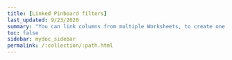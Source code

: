 ```yaml
---
title: [Linked Pinboard filters]
last_updated: 9/23/2020
summary: "You can link columns from multiple Worksheets, to create one Pinboard filter for visualizations that come from different Worksheets."
toc: false
sidebar: mydoc_sidebar
permalink: /:collection/:path.html
---
```

